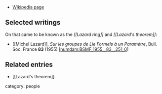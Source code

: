 
* [Wikipedia page](https://en.wikipedia.org/wiki/Michel_Lazard)

## Selected writings

On that came to be known as the *[[Lazard ring]]* and *[[Lazard's theorem]]*:

* [[Michel Lazard]], *Sur les groupes de Lie Formels à un Paramètre*, Bull. Soc. France **83** (1955) &lbrack;[numdam:BSMF_1955__83__251_0](http://www.numdam.org/item/?id=BSMF_1955__83__251_0)&rbrack;

## Related entries

* [[Lazard's theorem]]

category: people